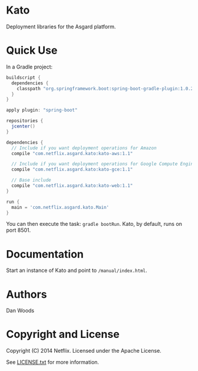 Kato
===

Deployment libraries for the Asgard platform.

Quick Use
===

In a Gradle project:

```groovy
buildscript {
  dependencies {
    classpath "org.springframework.boot:spring-boot-gradle-plugin:1.0.2.RELEASE"
  }
}

apply plugin: "spring-boot"

repositories {
  jcenter()
}

dependencies {
  // Include if you want deployment operations for Amazon
  compile "com.netflix.asgard.kato:kato-aws:1.1"

  // Include if you want deployment operations for Google Compute Engine
  compile "com.netflix.asgard.kato:kato-gce:1.1"

  // Base include
  compile "com.netflix.asgard.kato:kato-web:1.1"
}

run {
  main = 'com.netflix.asgard.kato.Main'
}
```

You can then execute the task: `gradle bootRun`. Kato, by default, runs on port 8501.

Documentation
===

Start an instance of Kato and point to `/manual/index.html`.

Authors
===

Dan Woods

Copyright and License
===

Copyright (C) 2014 Netflix. Licensed under the Apache License.

See [LICENSE.txt](https://raw.githubusercontent.com/Asgard/kato/master/LICENSE.txt) for more information.
